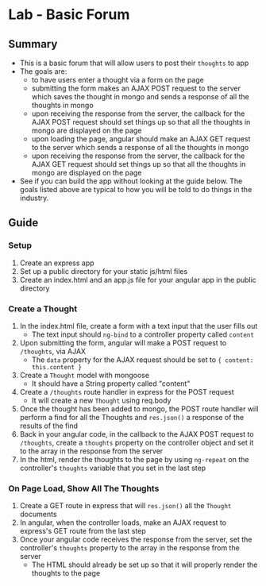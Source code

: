 # Lab - Basic Forum

## Summary

- This is a basic forum that will allow users to post their `thoughts` to app
- The goals are:
    - to have users enter a thought via a form on the page
    - submitting the form makes an AJAX POST request to the server which saves the thought in mongo and sends a response of all the thoughts in mongo
    - upon receiving the response from the server, the callback for the AJAX POST request should set things up so that all the thoughts in mongo are displayed on the page
    - upon loading the page, angular should make an AJAX GET request to the server which sends a response of all the thoughts in mongo
    - upon receiving the response from the server, the callback for the AJAX GET request should set things up so that all the thoughts in mongo are displayed on the page
- See if you can build the app without looking at the guide below.  The goals listed above are typical to how you will be told to do things in the industry.

## Guide

### Setup

1. Create an express app
1. Set up a public directory for your static js/html files
1. Create an index.html and an app.js file for your angular app in the public directory

### Create a Thought

1. In the index.html file, create a form with a text input that the user fills out
    - The text input should `ng-bind` to a controller property called `content`
1. Upon submitting the form, angular will make a POST request to `/thoughts`, via AJAX
    - The `data` property for the AJAX request should be set to `{ content: this.content }`
1. Create a `Thought` model with mongoose
    - It should have a String property called "content"
1. Create a `/thoughts` route handler in express for the POST request
    - It will create a new `Thought` using req.body
1. Once the thought has been added to mongo, the POST route handler will perform a find for all the Thoughts and `res.json()` a response of the results of the find
1. Back in your angular code, in the callback to the AJAX POST request to `/thoughts`, create a `thoughts` property on the controller object and set it to the array in the response from the server
1. In the html, render the thoughts to the page by using `ng-repeat` on the controller's `thoughts` variable that you set in the last step

### On Page Load, Show All The Thoughts

1. Create a GET route in express that will `res.json()` all the `Thought` documents
1. In angular, when the controller loads, make an AJAX request to express's GET route from the last step
1. Once your angular code receives the response from the server, set the controller's `thoughts` property to the array in the response from the server
    - The HTML should already be set up so that it will properly render the thoughts to the page
